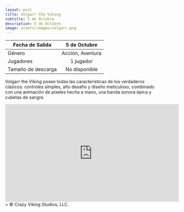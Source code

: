 ```yaml
---
layout: post
title: Volgarr the Viking
subtitle: 5 de Octubre
description: 5 de Octubre
image: assets/images/volgarr.png
---
```



| Fecha de Salida       | 5 de Octubre          |
| ------------- |:-------------:|
| Género    | Acción, Aventura |
| Jugadores    | 1 jugador     |
| Tamaño de descarga | No disponible      |

Volgarr the Viking posee todas las características de los verdaderos clásicos: controles simples, alto desafío y diseño meticuloso, combinado con una animación de píxeles hecha a mano, una banda sonora épica y cubetas de sangre.
<html>
<body>
<iframe width="560" height="315" src="https://www.youtube.com/embed/nN9mKr_O2og" frameborder="0" allowfullscreen></iframe>


</body>
</html>
> © Crazy Viking Studios, LLC.
